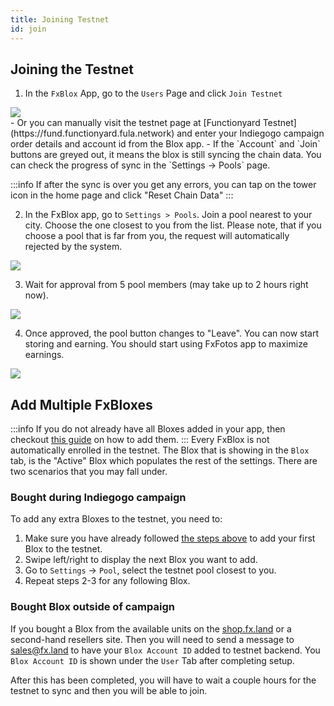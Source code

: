 ```yaml
---
title: Joining Testnet
id: join
---
```

## Joining the Testnet

1. In the `FxBlox` App, go to the `Users` Page and click `Join Testnet`
<div class="text--center">
   <img src="/img/fxyard-network/join-testnet.png" style={{width: 400}}/>
</div>
  - Or you can manually visit the testnet page at [Functionyard Testnet](https://fund.functionyard.fula.network) and enter your Indiegogo campaign order details and account id from the Blox app.
  - If the `Account` and `Join` buttons are greyed out, it means the blox is still syncing the chain data. You can check the progress of sync in the `Settings -> Pools` page.

:::info 
If after the sync is over you get any errors, you can tap on the tower icon in the home page and click "Reset Chain Data"
:::

2. In the FxBlox app, go to `Settings > Pools`. Join a pool nearest to your city. Choose the one closest to you from the list. Please note, that if you choose a pool that is far from you, the request will automatically rejected by the system.

<div class="text--center">
   <img src="/img/fxyard-network/join-btn.png" style={{width: 400}}/>
</div>

3. Wait for approval from 5 pool members (may take up to 2 hours right now).

<div class="text--center">
   <img src="/img/fxyard-network/cancel-btn.png" style={{width: 400}}/>
</div>

4. Once approved, the pool button changes to "Leave". You can now start storing and earning. You should start using FxFotos app to maximize earnings.

<div class="text--center">
   <img src="/img/fxyard-network/leave-btn.png" style={{width: 400}}/>
</div>

## Add Multiple FxBloxes
:::info
If you do not already have all Bloxes added in your app, then checkout [this guide](./fxblox-app.md#add-multiple-fxbloxes) on how to add them.
:::
Every FxBlox is not automatically enrolled in the testnet. The Blox that is showing in the `Blox` tab, is the "Active" Blox which populates the rest of the settings. There are two scenarios that you may fall under.

### Bought during Indiegogo campaign

To add any extra Bloxes to the testnet, you need to:
1. Make sure you have already followed [the steps above](#joining-the-testnet) to add your first Blox to the testnet. 
2. Swipe left/right to display the next Blox you want to add.
3. Go to `Settings` -> `Pool`, select the testnet pool closest to you.
4. Repeat steps 2-3 for any following Blox.

### Bought Blox outside of campaign

If you bought a Blox from the available units on the [shop.fx.land](https://shop.fx.land/) or a second-hand resellers site. Then you will need to send a message to sales@fx.land to have your `Blox Account ID` added to testnet backend. You `Blox Account ID` is shown under the `User` Tab after completing setup.

After this has been completed, you will have to wait a couple hours for the testnet to sync and then you will be able to join.
